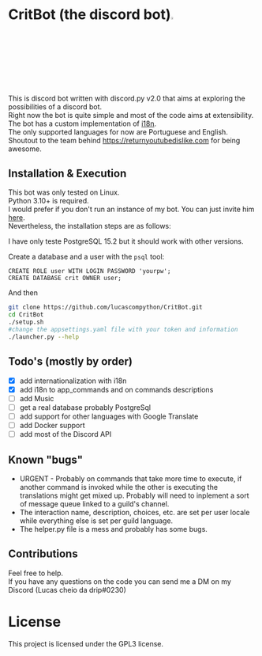 # CritBot (the discord bot)<img src="https://cdn.discordapp.com/attachments/628637327878520872/1017256259138900030/unknown.png" width="3.5%" heigth="3.5%"/>

This is discord bot written with discord.py v2.0 that aims at exploring the possibilities of a discord bot.  
Right now the bot is quite simple and most of the code aims at extensibility.  
The bot has a custom implementation of [i18n](i18n/).  
The only supported languages for now are Portuguese and English.  
Shoutout to the team behind <https://returnyoutubedislike.com> for being awesome.

## Installation & Execution

This bot was only tested on Linux.  
Python 3.10+ is required.  
I would prefer if you don't run an instance of my bot. You can just invite him [here](https://discord.com/api/oauth2/authorize?client_id=931322447117053972&permissions=8&scope=bot).  
Nevertheless, the installation steps are as follows:

I have only teste PostgreSQL 15.2 but it should work with other versions.

Create a database and a user with the `psql` tool:

```pgsql
CREATE ROLE user WITH LOGIN PASSWORD 'yourpw';
CREATE DATABASE crit OWNER user;
```

And then

```bash
git clone https://github.com/lucascompython/CritBot.git
cd CritBot
./setup.sh
#change the appsettings.yaml file with your token and information
./launcher.py --help
```

## Todo's (mostly by order)

- [X] add internationalization with i18n
- [X] add i18n to app_commands and on commands descriptions
- [ ] add Music
- [ ] get a real database probably PostgreSql
- [ ] add support for other languages with Google Translate
- [ ] add Docker support
- [ ] add most of the Discord API

## Known "bugs"

- URGENT - Probably on commands that take more time to execute, if another command is invoked while the other is executing the translations might get mixed up. Probably will need to inplement a sort of message queue linked to a guild's channel.  
- The interaction name, description, choices, etc. are set per user locale while everything else is set per guild language.
- The helper.py file is a mess and probably has some bugs.

## Contributions

Feel free to help.  
If you have any questions on the code you can send me a DM on my Discord (Lucas cheio da drip#0230)

# License

This project is licensed under the GPL3 license.
